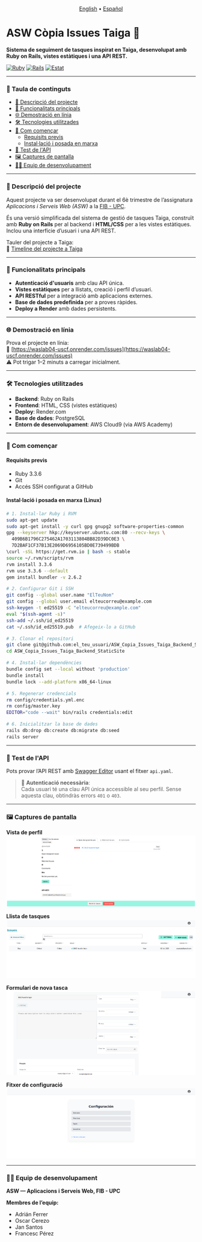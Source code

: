 <p align="center">
  <a href="./README.md">English</a> •
  <a href="./README.es.md">Español</a>
</p>

# ASW Còpia Issues Taiga 🐞

**Sistema de seguiment de tasques inspirat en Taiga, desenvolupat amb Ruby on Rails, vistes estàtiques i una API REST.**

[![Ruby](https://img.shields.io/badge/Ruby-3.3.6-red.svg)](https://www.ruby-lang.org) [![Rails](https://img.shields.io/badge/Ruby_on_Rails-7.1-red.svg)](https://rubyonrails.org) [![Estat](https://img.shields.io/badge/estat-acabat-green.svg)](https://shields.io/)

---

### 📖 Taula de continguts

- [📌 Descripció del projecte](#-descripció-del-projecte)
- [🔑 Funcionalitats principals](#-funcionalitats-principals)
- [🌐 Demostració en línia](#-demostració-en-línia)
- [🛠️ Tecnologies utilitzades](#-tecnologies-utilitzades)
- [🚀 Com començar](#-com-començar)
  - [Requisits previs](#requisits-previs)
  - [Instal·lació i posada en marxa](#instal·lació-i-posada-en-marxa)
- [🧪 Test de l'API](#-test-de-lapi)
- [🖼️ Captures de pantalla](#-captures-de-pantalla)
- [👨‍💻 Equip de desenvolupament](#-equip-de-desenvolupament)

---

### 📌 Descripció del projecte

Aquest projecte va ser desenvolupat durant el 6è trimestre de l’assignatura *Aplicacions i Serveis Web (ASW)* a la [FIB - UPC](https://www.fib.upc.edu/ca/estudis/graus/grau-enginyeria-informatica/pla-d-estudis/assignatures/ASW).

És una versió simplificada del sistema de gestió de tasques Taiga, construït amb **Ruby on Rails** per al backend i **HTML/CSS** per a les vistes estàtiques. Inclou una interfície d’usuari i una API REST.

Tauler del projecte a Taiga:  
🔗 [Timeline del projecte a Taiga](https://tree.taiga.io/project/jansanbas-it13a_project/timeline)

---

### 🔑 Funcionalitats principals

- **Autenticació d'usuaris** amb clau API única.
- **Vistes estàtiques** per a llistats, creació i perfil d’usuari.
- **API RESTful** per a integració amb aplicacions externes.
- **Base de dades predefinida** per a proves ràpides.
- **Deploy a Render** amb dades persistents.

---

### 🌐 Demostració en línia

Prova el projecte en línia:  
🔗 [https://waslab04-uscf.onrender.com/issues](https://waslab04-uscf.onrender.com/issues)  
⚠️ Pot trigar 1–2 minuts a carregar inicialment.

---

### 🛠️ Tecnologies utilitzades

- **Backend**: Ruby on Rails
- **Frontend**: HTML, CSS (vistes estàtiques)
- **Deploy**: Render.com
- **Base de dades**: PostgreSQL
- **Entorn de desenvolupament**: AWS Cloud9 (via AWS Academy)

---

### 🚀 Com començar

#### Requisits previs

- Ruby 3.3.6
- Git
- Accés SSH configurat a GitHub

#### Instal·lació i posada en marxa (Linux)

```bash
# 1. Instal·lar Ruby i RVM
sudo apt-get update
sudo apt-get install -y curl gpg gnupg2 software-properties-common
gpg --keyserver hkp://keyserver.ubuntu.com:80 --recv-keys \
  409B6B1796C275462A1703113804BB82D39DC0E3 \
  7D2BAF1CF37B13E2069D6956105BD0E739499BDB
\curl -sSL https://get.rvm.io | bash -s stable
source ~/.rvm/scripts/rvm
rvm install 3.3.6
rvm use 3.3.6 --default
gem install bundler -v 2.6.2
```

```bash
# 2. Configurar Git i SSH
git config --global user.name "ElTeuNom"
git config --global user.email elteucorreu@example.com
ssh-keygen -t ed25519 -C "elteucorreu@example.com"
eval "$(ssh-agent -s)"
ssh-add ~/.ssh/id_ed25519
cat ~/.ssh/id_ed25519.pub  # Afegeix-lo a GitHub
```

```bash
# 3. Clonar el repositori
git clone git@github.com:el_teu_usuari/ASW_Copia_Issues_Taiga_Backend_StaticSite.git
cd ASW_Copia_Issues_Taiga_Backend_StaticSite
```

```bash
# 4. Instal·lar dependències
bundle config set --local without 'production'
bundle install
bundle lock --add-platform x86_64-linux
```

```bash
# 5. Regenerar credencials
rm config/credentials.yml.enc
rm config/master.key
EDITOR="code --wait" bin/rails credentials:edit
```

```bash
# 6. Inicialitzar la base de dades
rails db:drop db:create db:migrate db:seed
rails server
```

---

### 🧪 Test de l'API

Pots provar l’API REST amb [Swagger Editor](https://editor.swagger.io/) usant el fitxer `api.yaml`.

> 🔐 **Autenticació necessària**:  
> Cada usuari té una clau API única accessible al seu perfil. Sense aquesta clau, obtindràs errors `401` o `403`.

---

### 🖼️ Captures de pantalla

**Vista de perfil**  
![Perfil](https://github.com/it13aprojecte1/ASW_Copia_Issues_Taiga_Backend_StaticSite/blob/main/Profile.png)

**Llista de tasques**  
![Issues](https://github.com/it13aprojecte1/ASW_Copia_Issues_Taiga_Backend_StaticSite/blob/main/Issues.png)

**Formulari de nova tasca**  
![Nova Tasca](https://github.com/it13aprojecte1/ASW_Copia_Issues_Taiga_Backend_StaticSite/blob/main/newIssue.png)

**Fitxer de configuració**  
![Config](https://github.com/it13aprojecte1/ASW_Copia_Issues_Taiga_Backend_StaticSite/blob/main/config.png)

---

### 👨‍💻 Equip de desenvolupament

**ASW — Aplicacions i Serveis Web, FIB - UPC**

**Membres de l’equip:**

- Adrián Ferrer  
- Oscar Cerezo  
- Jan Santos  
- Francesc Pérez
